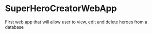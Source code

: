 # SuperHeroCreatorWebApp
First web app that will allow user to view, edit and delete heroes from a database

